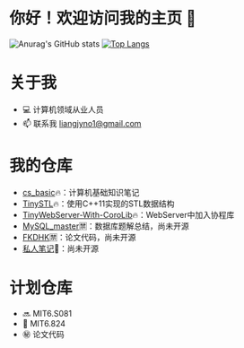 # 你好！欢迎访问我的主页 👋

![Anurag's GitHub stats](https://github-readme-stats.vercel.app/api?username=JYLiang22&hide=prs,issues,contribs&show_icons=true&theme=prussian)
[![Top Langs](https://github-readme-stats.vercel.app/api/top-langs/?username=JYLiang22&layout=compact&theme=rose)](https://github.com/JYLiang22/github-readme-stats)


# 关于我

- 💻 计算机领域从业人员
- 📫 联系我 liangjyno1@gmail.com


# 我的仓库

- [cs_basic](https://github.com/JYLiang22/cs_basic)🔥：计算机基础知识笔记
- [TinySTL](https://github.com/JYLiang22/TinySTL)🔥：使用C++11实现的STL数据结构
- [TinyWebServer-With-CoroLib](https://github.com/JYLiang22/TinyWebServer-With-CoroLib)🔥：WebServer中加入协程库
- [MySQL_master]()🈲：数据库题解总结，尚未开源
- [FKDHK]()🈲：论文代码，尚未开源
- [私人笔记]()🔞：尚未开源


# 计划仓库

- 🔜 MIT6.S081
- 🤜 MIT6.824
- ㊙ 论文代码


<!--
**JYLiang22/JYLiang22** is a ✨ _special_ ✨ repository because its `README.md` (this file) appears on your GitHub profile.

Here are some ideas to get you started:

- 🔭 I’m currently working on ...
- 🌱 I’m currently learning ...
- 👯 I’m looking to collaborate on ...
- 🤔 I’m looking for help with ...
- 💬 Ask me about ...
- 📫 How to reach me: ...
- 😄 Pronouns: ...
- ⚡ Fun fact: ...
-->
